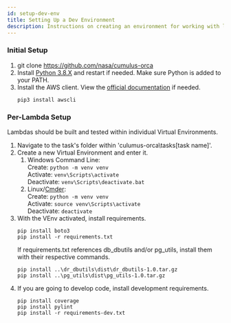 ```yaml
---
id: setup-dev-env
title: Setting Up a Dev Environment
description: Instructions on creating an environment for working with lambdas.
---
```


### Initial Setup
1. git clone https://github.com/nasa/cumulus-orca
1. Install [Python 3.8.X](https://www.python.org/downloads/) and restart if needed.
   Make sure Python is added to your PATH.
1. Install the AWS client. View the [official documentation](https://docs.aws.amazon.com/cli/latest/userguide/cli-chap-welcome.html) if needed.
    ```commandline
    pip3 install awscli
    ```

### Per-Lambda Setup
Lambdas should be built and tested within individual Virtual Environments.
1. Navigate to the task's folder within 'culumus-orca\tasks\[task name]'.
1. Create a new Virtual Environment and enter it.
   1. Windows Command Line:  
      Create:
            ```
            python -m venv venv
            ```  
      Activate:
            ```
            venv\Scripts\activate
            ```  
      Deactivate:
            ```
            venv\Scripts\deactivate.bat
            ```
   1. Linux/[Cmder](https://cmder.net/):  
      Create:
            ```
            python -m venv venv
            ```  
      Activate:
            ```
            source venv\Scripts\activate
            ```  
      Deactivate:
            ```
            deactivate
            ```
1. With the VEnv activated, install requirements.
   ```commandline
   pip install boto3
   pip install -r requirements.txt
   ```
   If requirements.txt references db_dbutils and/or pg_utils, install them with their respective commands.
   ```commandline
   pip install ..\dr_dbutils\dist\dr_dbutils-1.0.tar.gz
   pip install ..\pg_utils\dist\pg_utils-1.0.tar.gz
   ```
1. If you are going to develop code, install development requirements.
   ```commandline
   pip install coverage
   pip install pylint
   pip install -r requirements-dev.txt
   ```
